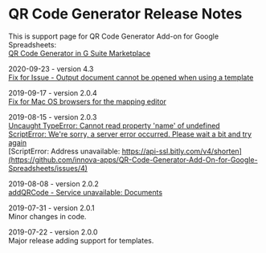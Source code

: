 # QR Code Generator Release Notes

This is support page for QR Code Generator Add-on for Google Spreadsheets:  
[QR Code Generator in G Suite Marketplace](https://gsuite.google.com/marketplace/app/qr_code_generator/771094986501)

2020-09-23 - version 4.3  
[Fix for Issue - Output document cannot be opened when using a template](https://github.com/innova-apps/QR-Code-Generator-Add-On-for-Google-Spreadsheets/issues/15)

2019-09-17 - version 2.0.4  
[Fix for Mac OS browsers for the mapping editor](https://github.com/innova-apps/QR-Code-Generator-Add-On-for-Google-Spreadsheets/issues/7)

2019-08-15 - version 2.0.3  
[Uncaught TypeError: Cannot read property 'name' of undefined](https://github.com/innova-apps/QR-Code-Generator-Add-On-for-Google-Spreadsheets/issues/5)  
[ScriptError: We're sorry, a server error occurred. Please wait a bit and try again](https://github.com/innova-apps/QR-Code-Generator-Add-On-for-Google-Spreadsheets/issues/3)  
[ScriptError: Address unavailable: https://api-ssl.bitly.com/v4/shorten](https://github.com/innova-apps/QR-Code-Generator-Add-On-for-Google-Spreadsheets/issues/4)

2019-08-08 - version 2.0.2  
[addQRCode - Service unavailable: Documents](https://github.com/user/repo/issues/1)

2019-07-31 - version 2.0.1  
Minor changes in code.

2019-07-22 - version 2.0.0  
Major release adding support for templates.
